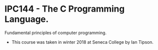 # IPC144 - The C Programming Language.
Fundamental principles of computer programming.
* This course was taken in winter 2018 at Seneca College by Ian Tipson.

